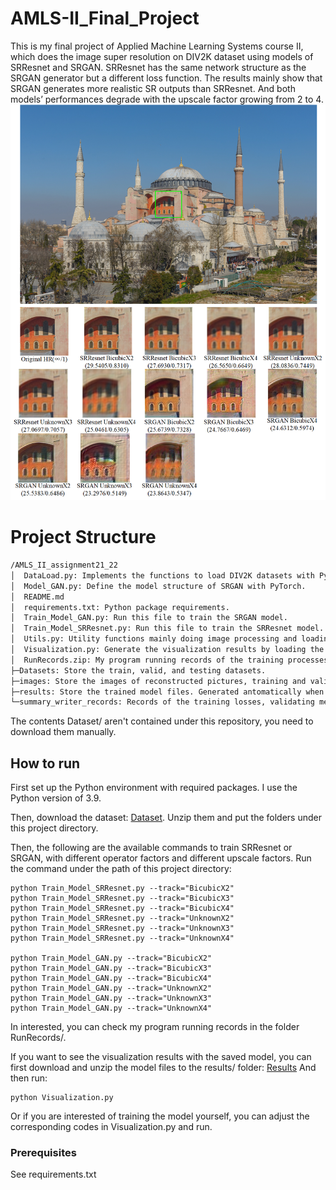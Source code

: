 # AMLS-II_Final_Project
This is my final project of Applied Machine Learning Systems course II, which does the image super resolution on DIV2K 
dataset using models of SRResnet and SRGAN. SRResnet has the same network structure as the SRGAN generator but a 
different loss function. The results mainly show that SRGAN generates more realistic SR outputs than SRResnet. 
And both models’ performances degrade with the upscale factor growing from 2 to 4.
![image](https://github.com/wendiganyu/AMLS_II_assignment21_22/blob/main/images/Pre.png)

# Project Structure
```bash
/AMLS_II_assignment21_22
│  DataLoad.py: Implements the functions to load DIV2K datasets with PyTorch.
│  Model_GAN.py: Define the model structure of SRGAN with PyTorch.
│  README.md
│  requirements.txt: Python package requirements.
│  Train_Model_GAN.py: Run this file to train the SRGAN model.
│  Train_Model_SRResnet.py: Run this file to train the SRResnet model.
│  Utils.py: Utility functions mainly doing image processing and loading the saved SR generator model.
│  Visualization.py: Generate the visualization results by loading the saved models. The visualization figures are used for report.     
│  RunRecords.zip: My program running records of the training processes of SRResnet and SRGAN.
├─Datasets: Store the train, valid, and testing datasets.
├─images: Store the images of reconstructed pictures, training and validating curves, etc.
├─results: Store the trained model files. Generated antomatically when running the program.
└─summary_writer_records: Records of the training losses, validating metrics, etc. Saved with Tensorboard Summarywriter.
```
The contents Dataset/ aren't contained under this repository, you need to download them manually.

## How to run
First set up the Python environment with required packages. I use the Python version of 3.9.

Then, download the dataset: [Dataset](https://drive.google.com/file/d/1YqX7FZg3DjGmdQs6yDjvuTzz-qKeK_dt/view?usp=sharing). Unzip them and put the folders under this project directory.

Then, the following are the available commands to train SRResnet or SRGAN, with different operator factors and different upscale factors. Run the command under the path of this project directory:
```
python Train_Model_SRResnet.py --track="BicubicX2" 
python Train_Model_SRResnet.py --track="BicubicX3" 
python Train_Model_SRResnet.py --track="BicubicX4" 
python Train_Model_SRResnet.py --track="UnknownX2" 
python Train_Model_SRResnet.py --track="UnknownX3" 
python Train_Model_SRResnet.py --track="UnknownX4" 

python Train_Model_GAN.py --track="BicubicX2" 
python Train_Model_GAN.py --track="BicubicX3" 
python Train_Model_GAN.py --track="BicubicX4" 
python Train_Model_GAN.py --track="UnknownX2" 
python Train_Model_GAN.py --track="UnknownX3" 
python Train_Model_GAN.py --track="UnknownX4"
```
In interested, you can check my program running records in the folder RunRecords/.

If you want to see the visualization results with the saved model, you can first download and unzip the model files to the results/ folder: [Results](https://drive.google.com/file/d/1l_D4dleZ427yqDYGBXeuuWJ2pVNHL7z1/view?usp=sharing)
And then run:
```
python Visualization.py
```
Or if you are interested of training the model yourself, you can adjust the corresponding codes in Visualization.py and run.

### Prerequisites

See requirements.txt